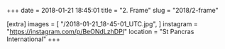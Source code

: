+++
date = 2018-01-21 18:45:01
title = "2. Frame"
slug = "2018/2-frame"

[extra]
images = [
    "/2018-01-21_18-45-01_UTC.jpg",
]
instagram = "https://instagram.com/p/BeONdLzhDPl"
location = "St Pancras International"
+++

